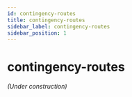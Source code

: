 ```yaml
---
id: contingency-routes
title: contingency-routes
sidebar_label: contingency-routes
sidebar_position: 1
---
```


# contingency-routes

*(Under construction)*
